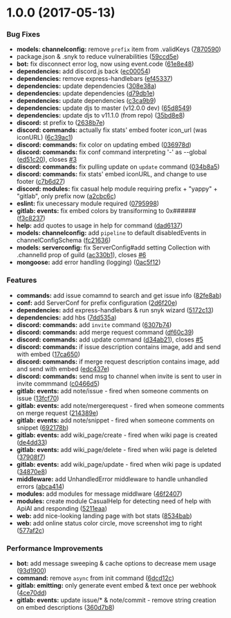 <a name="1.0.0"></a>
# 1.0.0 (2017-05-13)


### Bug Fixes

* **models: channelconfig:** remove `prefix` item from .validKeys ([7870590](https://github.com/datitisev/DiscordBot-Yappy/commit/7870590))
* package.json & .snyk to reduce vulnerabilities ([59ccd5e](https://github.com/datitisev/DiscordBot-Yappy/commit/59ccd5e))
* **bot:** fix disconnect error log, now using event.code ([61e8e48](https://github.com/datitisev/DiscordBot-Yappy/commit/61e8e48))
* **dependencies:** add discord.js back ([ec00054](https://github.com/datitisev/DiscordBot-Yappy/commit/ec00054))
* **dependencies:** remove express-handlebars ([ef45337](https://github.com/datitisev/DiscordBot-Yappy/commit/ef45337))
* **dependencies:** update dependencies ([308e38a](https://github.com/datitisev/DiscordBot-Yappy/commit/308e38a))
* **dependencies:** update dependencies ([d79db1e](https://github.com/datitisev/DiscordBot-Yappy/commit/d79db1e))
* **dependencies:** update dependencies ([c3ca9b9](https://github.com/datitisev/DiscordBot-Yappy/commit/c3ca9b9))
* **dependencies:** update djs to master (v12.0.0 dev) ([65d8549](https://github.com/datitisev/DiscordBot-Yappy/commit/65d8549))
* **dependencies:** update djs to v11.1.0 (from repo) ([35bd8e8](https://github.com/datitisev/DiscordBot-Yappy/commit/35bd8e8))
* **discord:** st prefix to ([2638b7e](https://github.com/datitisev/DiscordBot-Yappy/commit/2638b7e))
* **discord: commands:** actually fix stats' embed footer icon_url (was iconURL) ([6c39ac1](https://github.com/datitisev/DiscordBot-Yappy/commit/6c39ac1))
* **discord: commands:** fix color on updating embed ([036978d](https://github.com/datitisev/DiscordBot-Yappy/commit/036978d))
* **discord: commands:** fix conf command interpreting '-' as --global ([ed51c20](https://github.com/datitisev/DiscordBot-Yappy/commit/ed51c20)), closes [#3](https://github.com/datitisev/DiscordBot-Yappy/issues/3)
* **discord: commands:** fix pulling update on `update` command ([034b8a5](https://github.com/datitisev/DiscordBot-Yappy/commit/034b8a5))
* **discord: commands:** fix stats' embed iconURL, and change to use footer ([c7b6d27](https://github.com/datitisev/DiscordBot-Yappy/commit/c7b6d27))
* **discord: modules:** fix casual help module requiring prefix + "yappy" + "gitlab", only prefix now ([a2cbc6c](https://github.com/datitisev/DiscordBot-Yappy/commit/a2cbc6c))
* **eslint:** fix unecessary module required ([0795998](https://github.com/datitisev/DiscordBot-Yappy/commit/0795998))
* **gitlab: events:** fix embed colors by transiforming to 0x###### ([f3c8237](https://github.com/datitisev/DiscordBot-Yappy/commit/f3c8237))
* **help:** add quotes to usage in help for command ([dad6137](https://github.com/datitisev/DiscordBot-Yappy/commit/dad6137))
* **models: channelconfig:** add `pipeline` to default disabledEvents in channelConfigSchema ([fc21636](https://github.com/datitisev/DiscordBot-Yappy/commit/fc21636))
* **models: serverconfig:** fix ServerConfig#add setting Collection with .channelId prop of guild ([ac330b1](https://github.com/datitisev/DiscordBot-Yappy/commit/ac330b1)), closes [#6](https://github.com/datitisev/DiscordBot-Yappy/issues/6)
* **mongoose:** add error handling (logging) ([0ac5f12](https://github.com/datitisev/DiscordBot-Yappy/commit/0ac5f12))


### Features

* **commands:** add issue comamnd to search and get issue info ([82fe8ab](https://github.com/datitisev/DiscordBot-Yappy/commit/82fe8ab))
* **conf:** add ServerConf for prefix configuration ([2d6f20e](https://github.com/datitisev/DiscordBot-Yappy/commit/2d6f20e))
* **dependencies:** add express-handlebars & run snyk wizard ([5172c13](https://github.com/datitisev/DiscordBot-Yappy/commit/5172c13))
* **dependencies:** add hbs ([7dd535a](https://github.com/datitisev/DiscordBot-Yappy/commit/7dd535a))
* **discord: commands:** add `invite` command ([6307b74](https://github.com/datitisev/DiscordBot-Yappy/commit/6307b74))
* **discord: commands:** add merge request command ([df60c39](https://github.com/datitisev/DiscordBot-Yappy/commit/df60c39))
* **discord: commands:** add update command ([d34ab21](https://github.com/datitisev/DiscordBot-Yappy/commit/d34ab21)), closes [#5](https://github.com/datitisev/DiscordBot-Yappy/issues/5)
* **discord: commands:** if issue description contains image, add and send with embed ([17ca650](https://github.com/datitisev/DiscordBot-Yappy/commit/17ca650))
* **discord: commands:** if merge request description contains image, add and send with embed ([edc437e](https://github.com/datitisev/DiscordBot-Yappy/commit/edc437e))
* **discord: commands:** send msg to channel when invite is sent to user in invite commmand ([c0466d5](https://github.com/datitisev/DiscordBot-Yappy/commit/c0466d5))
* **gitlab: events:** add note/issue - fired when someone comments on issue ([13fcf70](https://github.com/datitisev/DiscordBot-Yappy/commit/13fcf70))
* **gitlab: events:** add note/mergerequest - fired when someone comments on merge request ([214389e](https://github.com/datitisev/DiscordBot-Yappy/commit/214389e))
* **gitlab: events:** add note/snippet - fired when someone comments on snippet ([692178b](https://github.com/datitisev/DiscordBot-Yappy/commit/692178b))
* **gitlab: events:** add wiki_page/create - fired when wiki page is created ([de4dd33](https://github.com/datitisev/DiscordBot-Yappy/commit/de4dd33))
* **gitlab: events:** add wiki_page/delete - fired when wiki page is deleted ([37908f7](https://github.com/datitisev/DiscordBot-Yappy/commit/37908f7))
* **gitlab: events:** add wiki_page/update - fired when wiki page is updated ([34870e8](https://github.com/datitisev/DiscordBot-Yappy/commit/34870e8))
* **middleware:** add UnhandledError middleware to handle unhandled errors ([abca414](https://github.com/datitisev/DiscordBot-Yappy/commit/abca414))
* **modules:** add modules for message middlware ([46f2407](https://github.com/datitisev/DiscordBot-Yappy/commit/46f2407))
* **modules:** create module CasualHelp for detecting need of help with ApiAI and responding ([5211eaa](https://github.com/datitisev/DiscordBot-Yappy/commit/5211eaa))
* **web:** add nice-looking landing page with bot stats ([8534bab](https://github.com/datitisev/DiscordBot-Yappy/commit/8534bab))
* **web:** add online status color circle, move screenshot img to right ([577af2c](https://github.com/datitisev/DiscordBot-Yappy/commit/577af2c))


### Performance Improvements

* **bot:** add message sweeping & cache options to decrease mem usage ([93d1900](https://github.com/datitisev/DiscordBot-Yappy/commit/93d1900))
* **command:** remove `async` from init command ([6dcd12c](https://github.com/datitisev/DiscordBot-Yappy/commit/6dcd12c))
* **gitlab: emitting:** only generate event embed & text once per webhook ([4ce70dd](https://github.com/datitisev/DiscordBot-Yappy/commit/4ce70dd))
* **gitlab: events:** update issue/* & note/commit - remove string creation on embed descriptions ([360d7b8](https://github.com/datitisev/DiscordBot-Yappy/commit/360d7b8))



